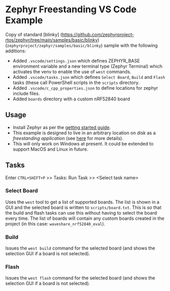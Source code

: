 # Zephyr Freestanding VS Code Example

Copy of standard [blinky] (https://github.com/zephyrproject-rtos/zephyr/tree/main/samples/basic/blinky) (`zephyrproject/zephyr/samples/basic/blinky`) sample with the following additions:
- Added `.vscode/settings.json` which defines ZEPHYR_BASE environment variable and a new terminal type (Zephyr Terminal) which activates the venv to enable the use of `west` commands.
- Added `.vscode/tasks.json` which defines `Select Board`, `Build` and `Flash` tasks (these call PowerShell scripts in the `scripts` directory.
- Added `.vscode/c_cpp_properties.json` to define locations for zephyr include files.
- Added `boards` directory with a custom nRF52840 board

## Usage

- Install Zephyr as per the [getting started guide](https://docs.zephyrproject.org/latest/develop/getting_started/index.html).
- This example is designed to live in an arbitrary location on disk as a *freestanding application* (see [here](https://docs.zephyrproject.org/3.1.0/develop/application/index.html) for more details).
- This will only work on Windows at present. It could be extended to support MacOS and Linux in future.

## Tasks

Enter `CTRL+SHIFT+P` >> Tasks: Run Task >> \<Select task name\>

### Select Board

Uses the `west` tool to get a list of supported boards. The list is shown in a GUI and the selected board is written to `scripts/board.txt`. This is so that the build and flash tasks can use this without having to select the board every time. The list of boards will contain any custom boards created in the project (in this case: `waveshare_nrf52840_eval`).

### Build

Issues the `west build` command for the selected board (and shows the selection GUI if a board is not selected).

### Flash

Issues the `west flash` command for the selected board (and shows the selection GUI if a board is not selected).